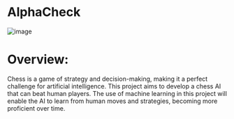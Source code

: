 # AlphaCheck

![image](https://github.com/scott-fisher894/AlphaCheck/assets/130784031/f3a406ca-7bba-434d-b464-ed7ee9bd4aea)
# Overview:
Chess is a game of strategy and decision-making, making it a perfect challenge for artificial intelligence. This project aims to develop a chess AI that can beat human players. The use of machine learning in this project will enable the AI to learn from human moves and strategies, becoming more proficient over time.
